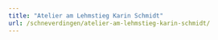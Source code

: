 ```yaml
---
title: "Atelier am Lehmstieg Karin Schmidt"
url: /schneverdingen/atelier-am-lehmstieg-karin-schmidt/
---
```

